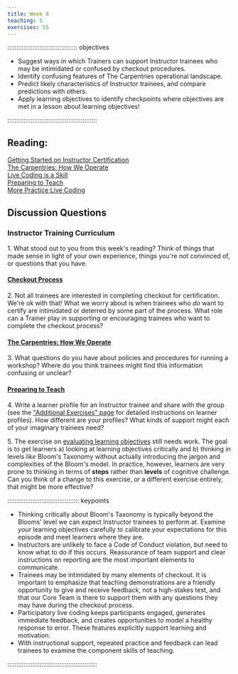 ```yaml
---
title: Week 8
teaching: 5
exercises: 55
---
```


::::::::::::::::::::::::::::::::::::::: objectives

- Suggest ways in which Trainers can support Instructor trainees who may be intimidated or confused by checkout procedures.
- Identify confusing features of The Carpentries operational landscape.
- Predict likely characteristics of Instructor trainees, and compare predictions with others.
- Apply learning objectives to identify checkpoints where objectives are met in a lesson about learning objectives!

::::::::::::::::::::::::::::::::::::::::::::::::::

## Reading:

[Getting Started on Instructor Certification](https://carpentries.github.io/instructor-training/14-checkout.html)  
[The Carpentries: How We Operate](https://carpentries.github.io/instructor-training/15-carpentries.html)  
[Live Coding is a Skill](https://carpentries.github.io/instructor-training/17-live.html)  
[Preparing to Teach](https://carpentries.github.io/instructor-training/18-preparation.html)  
[More Practice Live Coding](https://carpentries.github.io/instructor-training/20-performance.html)

## Discussion Questions

### Instructor Training Curriculum

1\. What stood out to you from this week's reading? Think of things that made sense in light of your own experience, things you're not convinced of, or questions that you have.

#### [Checkout Process](https://carpentries.github.io/instructor-training/14-checkout.html)

2\. Not all trainees are interested in completing checkout for certification. We're ok with that! What we worry about is
when trainees who *do* want to certify are intimidated or deterred by some part of the process. What role can a Trainer play
in supporting or encouraging trainees who want to complete the checkout process?

#### [The Carpentries: How We Operate](https://carpentries.github.io/instructor-training/15-carpentries.html)

3\. What questions do you have about policies and procedures for running a workshop? Where do you think trainees might find this information confusing or unclear?

#### [Preparing to Teach](https://carpentries.github.io/instructor-training/18-preparation.html)

4\. Write a learner profile for an Instructor trainee and share with the group (see the ["Additional Exercises" page](https://carpentries.github.io/instructor-training/additional_exercises#episode-15-preparing-to-teach) for detailed instructions on learner profiles). How different are your profiles? What kinds of support might each of your
imaginary trainees need?

5\. The exercise on [evaluating learning objectives](https://carpentries.github.io/instructor-training/18-preparation#evaluate-learning-objectives) still needs work. The goal is to get learners a) looking at learning objectives critically and
b) thinking in levels *like* Bloom's Taxonomy without
actually introducing the jargon and complexities of the Bloom's model. In practice, however, learners are very prone to thinking in terms of **steps** rather
than **levels** of cognitive challenge. Can you think of a change to this exercise, or a different exercise entirely, that might be more effective?

:::::::::::::::::::::::::::::::::::::::: keypoints

- Thinking critically about Bloom's Taxonomy is typically beyond the Blooms' level we can expect Instructor trainees to perform at. Examine *your* learning objectives carefully to calibrate your expectations for this episode and meet learners where they are.
- Instructors are unlikely to face a Code of Conduct violation, but need to know what to do if this occurs. Reassurance of team support and clear instructions on reporting are the most important elements to communicate.
- Trainees may be intimidated by many elements of checkout. It is important to emphasize that teaching demonstrations are a friendly opportunity to give and receive feedback, not a high-stakes test, and that our Core Team is there to support them with any questions they may have during the checkout process.
- Participatory live coding keeps participants engaged, generates immediate feedback, and creates opportunities to model a healthy response to error. These features explicitly support learning and motivation.
- With instructional support, repeated practice and feedback can lead trainees to examine the component skills of teaching.

::::::::::::::::::::::::::::::::::::::::::::::::::


